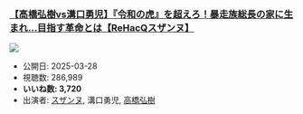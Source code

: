 ### [【高橋弘樹vs溝口勇児】『令和の虎』を超えろ！暴走族総長の家に生まれ…目指す革命とは【ReHacQスザンヌ】](https://www.youtube.com/watch?v=THdPL6PEUYk)
[![](https://img.youtube.com/vi/THdPL6PEUYk/sddefault.jpg)](https://www.youtube.com/watch?v=THdPL6PEUYk)
-   公開日: 2025-03-28
-   視聴数: 286,989
-   **いいね数: 3,720**
-   出演者: [スザンヌ](/rehacq_fan/people/スザンヌ "wikilink"), 溝口勇児, [高橋弘樹](/rehacq_fan/people/高橋弘樹 "wikilink")
